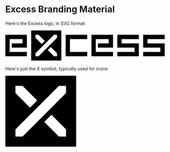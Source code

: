 # Excess Branding Material

Here's the Excess logo, in SVG format:

![alt text](logo.svg "Logo Title Text 1")

Here's just the X symbol, typically used for icons:

![alt text](symbol.svg "Logo Title Text 1")
